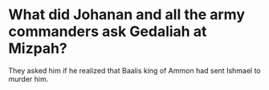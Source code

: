 # What did Johanan and all the army commanders ask Gedaliah at Mizpah?

They asked him if he realized that Baalis king of Ammon had sent Ishmael to murder him.
